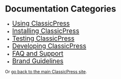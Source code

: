 # Documentation Categories

- <span style="font-size: 150%">[Using ClassicPress](https://docs.classicpress.net/using-classicpress/)</span>
- <span style="font-size: 150%">[Installing ClassicPress](https://docs.classicpress.net/installing-classicpress/)</span>
- <span style="font-size: 150%">[Testing ClassicPress](https://docs.classicpress.net/testing-classicpress/)</span>
- <span style="font-size: 150%">[Developing ClassicPress](https://docs.classicpress.net/developing-classicpress/)</span>
- <span style="font-size: 150%">[FAQ and Support](https://docs.classicpress.net/faq-support/)</span>
- <span style="font-size: 150%">[Brand Guidelines](https://www.classicpress.net/brand-guidelines/)</span>

Or [go back to the main ClassicPress site](https://www.classicpress.net).
